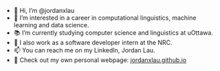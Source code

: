 - 👋 Hi, I’m @jordanxlau
- 🎯 I’m interested in a career in computational linguistics, machine learning and data science.
- 📚 I’m currently studying computer science and linguistics at uOttawa.
- 👔 I also work as a software developer intern at the NRC.
- 📫 You can reach me on my LinkedIn, Jordan Lau.
- 👀 Check out my own personal webpage: [jordanxlau.github.io](https://jordanxlau.github.io/)

<!---
jordanxlau/jordanxlau is a ✨ special ✨ repository because its `README.md` (this file) appears on your GitHub profile.
You can click the Preview link to take a look at your changes.
--->

